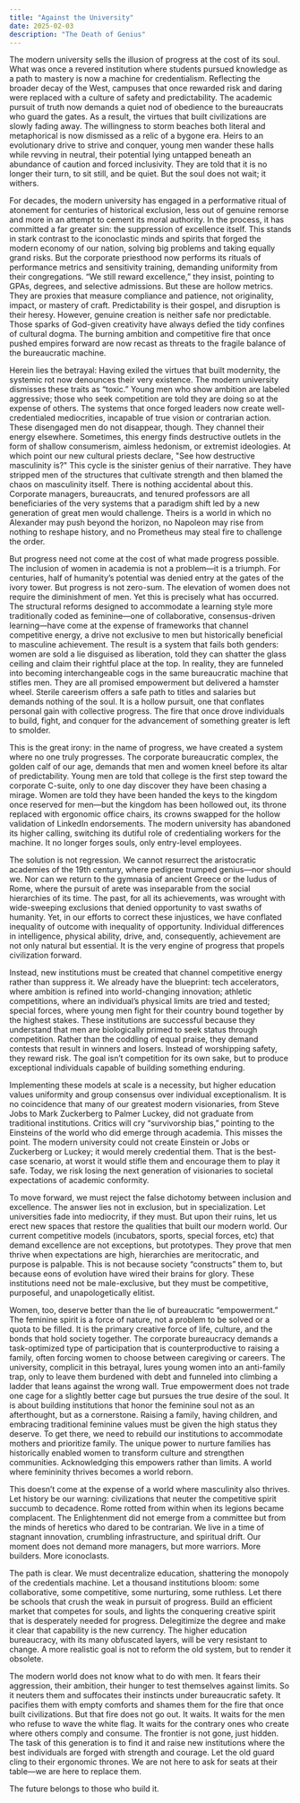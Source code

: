 ```yaml
---
title: "Against the University"
date: 2025-02-03
description: "The Death of Genius"
---
```


The modern university sells the illusion of progress at the cost of its soul. What was once a revered institution where students pursued knowledge as a path to mastery is now a machine for credentialism. Reflecting the broader decay of the West, campuses that once rewarded risk and daring were replaced with a culture of safety and predictability. The academic pursuit of truth now demands a quiet nod of obedience to the bureaucrats who guard the gates. As a result, the virtues that built civilizations are slowly fading away. The willingness to storm beaches both literal and metaphorical is now dismissed as a relic of a bygone era. Heirs to an evolutionary drive to strive and conquer, young men wander these halls while revving in neutral, their potential lying untapped beneath an abundance of caution and forced inclusivity. They are told that it is no longer their turn, to sit still, and be quiet. But the soul does not wait; it withers.

For decades, the modern university has engaged in a performative ritual of atonement for centuries of historical exclusion, less out of genuine remorse and more in an attempt to cement its moral authority. In the process, it has committed a far greater sin: the suppression of excellence itself. This stands in stark contrast to the iconoclastic minds and spirits that forged the modern economy of our nation, solving big problems and taking equally grand risks. But the corporate priesthood now performs its rituals of performance metrics and sensitivity training, demanding uniformity from their congregations. “We still reward excellence,” they insist, pointing to GPAs, degrees, and selective admissions. But these are hollow metrics. They are proxies that measure compliance and patience, not originality, impact, or mastery of craft. Predictability is their gospel, and disruption is their heresy. However, genuine creation is neither safe nor predictable. Those sparks of God-given creativity have always defied the tidy confines of cultural dogma. The burning ambition and competitive fire that once pushed empires forward are now recast as threats to the fragile balance of the bureaucratic machine.

Herein lies the betrayal: Having exiled the virtues that built modernity, the systemic rot now denounces their very existence. The modern university dismisses these traits as “toxic.” Young men who show ambition are labeled aggressive; those who seek competition are told they are doing so at the expense of others. The systems that once forged leaders now create well-credentialed mediocrities, incapable of true vision or contrarian action. These disengaged men do not disappear, though. They channel their energy elsewhere. Sometimes, this energy finds destructive outlets in the form of shallow consumerism, aimless hedonism, or extremist ideologies. At which point our new cultural priests declare, "See how destructive masculinity is?" This cycle is the sinister genius of their narrative. They have stripped men of the structures that cultivate strength and then blamed the chaos on masculinity itself. There is nothing accidental about this. Corporate managers, bureaucrats, and tenured professors are all beneficiaries of the very systems that a paradigm shift led by a new generation of great men would challenge. Theirs is a world in which no Alexander may push beyond the horizon, no Napoleon may rise from nothing to reshape history, and no Prometheus may steal fire to challenge the order.

But progress need not come at the cost of what made progress possible. The inclusion of women in academia is not a problem—it is a triumph. For centuries, half of humanity’s potential was denied entry at the gates of the ivory tower. But progress is not zero-sum. The elevation of women does not require the diminishment of men. Yet this is precisely what has occurred. The structural reforms designed to accommodate a learning style more traditionally coded as feminine—one of collaborative, consensus-driven learning—have come at the expense of frameworks that channel competitive energy, a drive not exclusive to men but historically beneficial to masculine achievement. The result is a system that fails both genders: women are sold a lie disguised as liberation, told they can shatter the glass ceiling and claim their rightful place at the top. In reality, they are funneled into becoming interchangeable cogs in the same bureaucratic machine that stifles men. They are all promised empowerment but delivered a hamster wheel. Sterile careerism offers a safe path to titles and salaries but demands nothing of the soul. It is a hollow pursuit, one that conflates personal gain with collective progress. The fire that once drove individuals to build, fight, and conquer for the advancement of something greater is left to smolder.

This is the great irony: in the name of progress, we have created a system where no one truly progresses. The corporate bureaucratic complex, the golden calf of our age, demands that men and women kneel before its altar of predictability. Young men are told that college is the first step toward the corporate C-suite, only to one day discover they have been chasing a mirage. Women are told they have been handed the keys to the kingdom once reserved for men—but the kingdom has been hollowed out, its throne replaced with ergonomic office chairs, its crowns swapped for the hollow validation of LinkedIn endorsements. The modern university has abandoned its higher calling, switching its dutiful role of credentialing workers for the machine. It no longer forges souls, only entry-level employees.

The solution is not regression. We cannot resurrect the aristocratic academies of the 19th century, where pedigree trumped genius—nor should we. Nor can we return to the gymnasia of ancient Greece or the ludus of Rome, where the pursuit of arete was inseparable from the social hierarchies of its time. The past, for all its achievements, was wrought with wide-sweeping exclusions that denied opportunity to vast swaths of humanity. Yet, in our efforts to correct these injustices, we have conflated inequality of outcome with inequality of opportunity. Individual differences in intelligence, physical ability, drive, and, consequently, achievement are not only natural but essential. It is the very engine of progress that propels civilization forward.

Instead, new institutions must be created that channel competitive energy rather than suppress it. We already have the blueprint: tech accelerators, where ambition is refined into world-changing innovation; athletic competitions, where an individual’s physical limits are tried and tested; special forces, where young men fight for their country bound together by the highest stakes. These institutions are successful because they understand that men are biologically primed to seek status through competition. Rather than the coddling of equal praise, they demand contests that result in winners and losers. Instead of worshipping safety, they reward risk. The goal isn’t competition for its own sake, but to produce exceptional individuals capable of building something enduring.

Implementing these models at scale is a necessity, but higher education values uniformity and group consensus over individual exceptionalism. It is no coincidence that many of our greatest modern visionaries, from Steve Jobs to Mark Zuckerberg to Palmer Luckey, did not graduate from traditional institutions. Critics will cry “survivorship bias,” pointing to the Einsteins of the world who did emerge through academia. This misses the point. The modern university could not create Einstein or Jobs or Zuckerberg or Luckey; it would merely credential them. That is the best-case scenario, at worst it would stifle them and encourage them to play it safe. Today, we risk losing the next generation of visionaries to societal expectations of academic conformity.

To move forward, we must reject the false dichotomy between inclusion and excellence. The answer lies not in exclusion, but in specialization. Let universities fade into mediocrity, if they must. But upon their ruins, let us erect new spaces that restore the qualities that built our modern world. Our current competitive models (incubators, sports, special forces, etc) that demand excellence are not exceptions, but prototypes. They prove that men thrive when expectations are high, hierarchies are meritocratic, and purpose is palpable. This is not because society “constructs” them to, but because eons of evolution have wired their brains for glory. These institutions need not be male-exclusive, but they must be competitive, purposeful, and unapologetically elitist.

Women, too, deserve better than the lie of bureaucratic “empowerment.” The feminine spirit is a force of nature, not a problem to be solved or a quota to be filled. It is the primary creative force of life, culture, and the bonds that hold society together. The corporate bureaucracy demands a task-optimized type of participation that is counterproductive to raising a family, often forcing women to choose between caregiving or careers. The university, complicit in this betrayal, lures young women into an anti-family trap, only to leave them burdened with debt and funneled into climbing a ladder that leans against the wrong wall. True empowerment does not trade one cage for a slightly better cage but pursues the true desire of the soul. It is about building institutions that honor the feminine soul not as an afterthought, but as a cornerstone. Raising a family, having children, and embracing traditional feminine values must be given the high status they deserve. To get there, we need to rebuild our institutions to accommodate mothers and prioritize family. The unique power to nurture families has historically enabled women to transform culture and strengthen communities. Acknowledging this empowers rather than limits. A world where femininity thrives becomes a world reborn.

This doesn’t come at the expense of a world where masculinity also thrives. Let history be our warning: civilizations that neuter the competitive spirit succumb to decadence. Rome rotted from within when its legions became complacent. The Enlightenment did not emerge from a committee but from the minds of heretics who dared to be contrarian. We live in a time of stagnant innovation, crumbling infrastructure, and spiritual drift. Our moment does not demand more managers, but more warriors. More builders. More iconoclasts.

The path is clear. We must decentralize education, shattering the monopoly of the credentials machine. Let a thousand institutions bloom: some collaborative, some competitive, some nurturing, some ruthless. Let there be schools that crush the weak in pursuit of progress. Build an efficient market that competes for souls, and lights the conquering creative spirit that is desperately needed for progress. Delegitimize the degree and make it clear that capability is the new currency. The higher education bureaucracy, with its many obfuscated layers, will be very resistant to change. A more realistic goal is not to reform the old system, but to render it obsolete.

The modern world does not know what to do with men. It fears their aggression, their ambition, their hunger to test themselves against limits. So it neuters them and suffocates their instincts under bureaucratic safety. It pacifies them with empty comforts and shames them for the fire that once built civilizations. But that fire does not go out. It waits. It waits for the men who refuse to wave the white flag. It waits for the contrary ones who create where others comply and consume. The frontier is not gone, just hidden. The task of this generation is to find it and raise new institutions where the best individuals are forged with strength and courage. Let the old guard cling to their ergonomic thrones. We are not here to ask for seats at their table—we are here to replace them.

The future belongs to those who build it.
